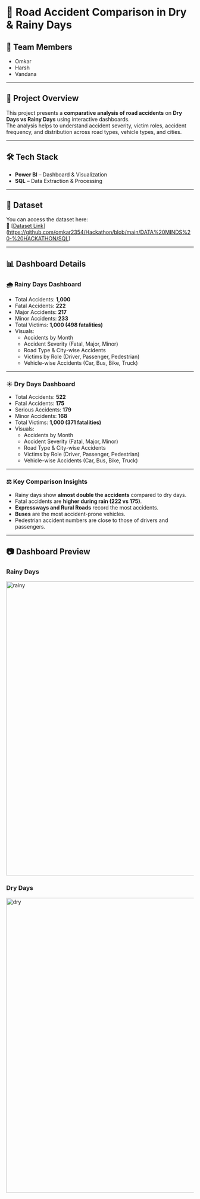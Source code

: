 # 🚗 Road Accident Comparison in Dry & Rainy Days  

## 👥 Team Members  
- Omkar
- Harsh  
- Vandana   

---

## 📌 Project Overview  
This project presents a **comparative analysis of road accidents** on **Dry Days vs Rainy Days** using interactive dashboards.  
The analysis helps to understand accident severity, victim roles, accident frequency, and distribution across road types, vehicle types, and cities.  

---

## 🛠️ Tech Stack  
- **Power BI** – Dashboard & Visualization  
- **SQL** – Data Extraction & Processing  

---

## 📂 Dataset  
You can access the dataset here:  
🔗 [[Dataset Link](#)](https://github.com/omkar2354/Hackathon/blob/main/DATA%20MINDS%20-%20HACKATHON/SQL)  

---

## 📊 Dashboard Details  

### 🌧️ Rainy Days Dashboard  
- Total Accidents: **1,000**  
- Fatal Accidents: **222**  
- Major Accidents: **217**  
- Minor Accidents: **233**  
- Total Victims: **1,000 (498 fatalities)**  
- Visuals:  
  - Accidents by Month  
  - Accident Severity (Fatal, Major, Minor)  
  - Road Type & City-wise Accidents  
  - Victims by Role (Driver, Passenger, Pedestrian)  
  - Vehicle-wise Accidents (Car, Bus, Bike, Truck)  

---

### ☀️ Dry Days Dashboard  
- Total Accidents: **522**  
- Fatal Accidents: **175**  
- Serious Accidents: **179**  
- Minor Accidents: **168**  
- Total Victims: **1,000 (371 fatalities)**  
- Visuals:  
  - Accidents by Month  
  - Accident Severity (Fatal, Major, Minor)  
  - Road Type & City-wise Accidents  
  - Victims by Role (Driver, Passenger, Pedestrian)  
  - Vehicle-wise Accidents (Car, Bus, Bike, Truck)  

---

### ⚖️ Key Comparison Insights  
- Rainy days show **almost double the accidents** compared to dry days.  
- Fatal accidents are **higher during rain (222 vs 175)**.  
- **Expressways and Rural Roads** record the most accidents.  
- **Buses** are the most accident-prone vehicles.  
- Pedestrian accident numbers are close to those of drivers and passengers.  

---

## 📷 Dashboard Preview  
### Rainy Days  
<img width="1325" height="787" alt="rainy" src="https://github.com/user-attachments/assets/8bf19f8a-15eb-453b-9fbb-6bd0562cab26" />



### Dry Days  
<img width="1328" height="789" alt="dry" src="https://github.com/user-attachments/assets/2cddada3-fff0-4447-ae9b-8e8ce261c2e9" />


